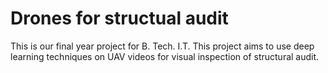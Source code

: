 # Drones for structual audit
This is our final year project for B. Tech. I.T. This project aims to use deep learning techniques on UAV videos for visual inspection of structural audit.

